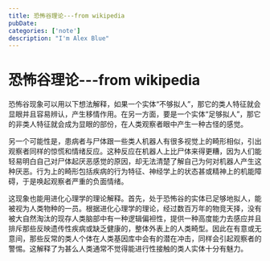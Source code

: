 ```yaml
---
title: 恐怖谷理论---from wikipedia
pubDate: 
categories: ['note']
description: "I'm Alex Blue"
---
```


# 恐怖谷理论---from wikipedia

恐怖谷现象可以用以下想法解释，如果一个实体“不够拟人”，那它的类人特征就会显眼并且容易辨认，产生移情作用。在另一方面，要是一个实体“足够拟人”，那它的非类人特征就会成为显眼的部份，在人类观察者眼中产生一种古怪的感觉。

另一个可能性是，患病者与尸体跟一些类人机器人有很多视觉上的畸形相似，引出观察者同样的惊慌和情绪反应。这种反应在机器人上比尸体来得更糟，因为人们能轻易明白自己对尸体起厌恶感觉的原因，却无法清楚了解自己为何对机器人产生这种厌恶。行为上的畸形包括疾病的行为特征、神经学上的状态甚或精神上的机能障碍，于是唤起观察者严重的负面情绪。

这现象也能用进化心理学的理论解释。首先，处于恐怖谷的实体已足够地拟人，能被视为人类物种的一员。根据进化心理学的理论，经过数百万年的物竞天择，没有被大自然淘汰的现存人类脑部中有一种逻辑偏袒性，提供一种高度能力去感应并且排斥那些反映遗传性疾病或缺乏健康的，整体外表上的人类畸型。因此在有意或无意间，那些反常的类人个体在人类基因库中会有的潜在冲击，同样会引起观察者的警惕。这解释了为甚么人类通常不觉得能进行性接触的类人实体十分有魅力。